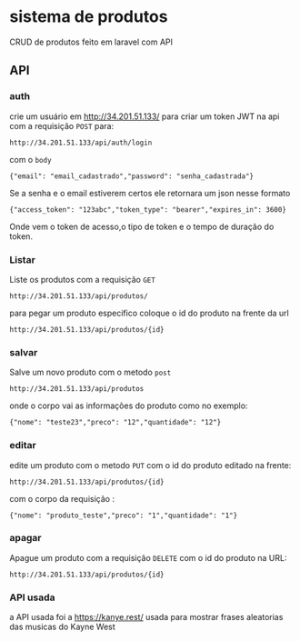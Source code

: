 # sistema de produtos

CRUD de produtos feito em laravel com API

## API

### auth

crie um usuário em http://34.201.51.133/ para criar um token JWT na api com a requisição `POST` para:

    http://34.201.51.133/api/auth/login

com o `body`

    {"email": "email_cadastrado","password": "senha_cadastrada"}

Se a senha e o email estiverem certos ele retornara um json nesse formato

    {"access_token": "123abc","token_type": "bearer","expires_in": 3600}

Onde vem o token de acesso,o tipo de token e o tempo de duração do token.

### Listar

Liste os produtos com a requisição `GET`

    http://34.201.51.133/api/produtos/

para pegar um produto especifico coloque o id do produto na frente da url

    http://34.201.51.133/api/produtos/{id}

### salvar

Salve um novo produto com o metodo `post`

    http://34.201.51.133/api/produtos

onde o corpo vai as informações do produto como no exemplo:

    {"nome": "teste23","preco": "12","quantidade": "12"}

### editar

edite um produto com o metodo `PUT` com o id do produto editado na frente:

    http://34.201.51.133/api/produtos/{id}

com o corpo da requisição :

    {"nome": "produto_teste","preco": "1","quantidade": "1"}

### apagar

Apague um produto com a requisição `DELETE` com o id do produto na URL:

    http://34.201.51.133/api/produtos/{id}

### API usada

a API usada foi a https://kanye.rest/ usada para mostrar frases aleatorias das musicas do Kayne West
